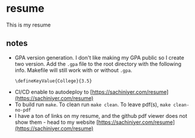 # resume
This is my resume

## notes
  - GPA version generation. I don't like making my GPA public so I create two version. Add the `.gpa` file to the root directory with the following info. Makefile will still work with or without `.gpa`.
    ```
    \defineKeyValue{College}{3.5}
    ```
 - CI/CD enable to autodeploy to [https://sachiniyer.com/resume](https://sachiniyer.com/resume)
 - To build run `make`. To clean run `make clean`. To leave pdf(s), `make clean-no-pdf`
 - I have a ton of links on my resume, and the github pdf viewer does not show them - head to my website [https://sachiniyer.com/resume](https://sachiniyer.com/resume)
